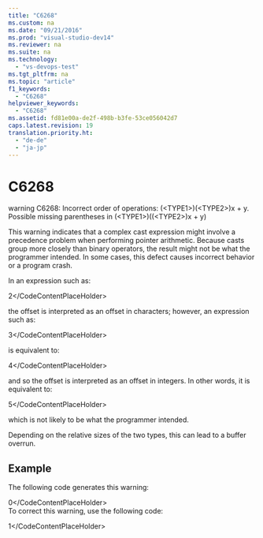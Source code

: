 ```yaml
---
title: "C6268"
ms.custom: na
ms.date: "09/21/2016"
ms.prod: "visual-studio-dev14"
ms.reviewer: na
ms.suite: na
ms.technology: 
  - "vs-devops-test"
ms.tgt_pltfrm: na
ms.topic: "article"
f1_keywords: 
  - "C6268"
helpviewer_keywords: 
  - "C6268"
ms.assetid: fd81e00a-de2f-498b-b3fe-53ce056042d7
caps.latest.revision: 19
translation.priority.ht: 
  - "de-de"
  - "ja-jp"
---
```

# C6268
warning C6268: Incorrect order of operations: (\<TYPE1>)(\<TYPE2>)x + y. Possible missing parentheses in (\<TYPE1>)((\<TYPE2>)x + y)  
  
 This warning indicates that a complex cast expression might involve a precedence problem when performing pointer arithmetic. Because casts group more closely than binary operators, the result might not be what the programmer intended. In some cases, this defect causes incorrect behavior or a program crash.  
  
 In an expression such as:  
  
 <CodeContentPlaceHolder>2\</CodeContentPlaceHolder>  
  
 the offset is interpreted as an offset in characters; however, an expression such as:  
  
 <CodeContentPlaceHolder>3\</CodeContentPlaceHolder>  
  
 is equivalent to:  
  
 <CodeContentPlaceHolder>4\</CodeContentPlaceHolder>  
  
 and so the offset is interpreted as an offset in integers. In other words, it is equivalent to:  
  
 <CodeContentPlaceHolder>5\</CodeContentPlaceHolder>  
  
 which is not likely to be what the programmer intended.  
  
 Depending on the relative sizes of the two types, this can lead to a buffer overrun.  
  
## Example  
 The following code generates this warning:  
  
<CodeContentPlaceHolder>0\</CodeContentPlaceHolder>  
 To correct this warning, use the following code:  
  
<CodeContentPlaceHolder>1\</CodeContentPlaceHolder>